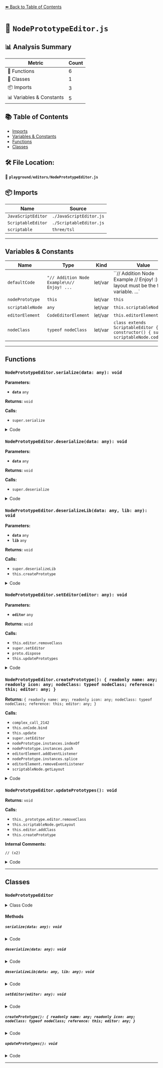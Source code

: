 [⬅️ Back to Table of Contents](../../index.md)

# 📄 `NodePrototypeEditor.js`

## 📊 Analysis Summary

| Metric | Count |
|--------|-------|
| 🔧 Functions | 6 |
| 🧱 Classes | 1 |
| 📦 Imports | 3 |
| 📊 Variables & Constants | 5 |

## 📚 Table of Contents

- [Imports](#imports)
- [Variables & Constants](#variables-constants)
- [Functions](#functions)
- [Classes](#classes)

## 🛠️ File Location:
📂 **`playground/editors/NodePrototypeEditor.js`**

## 📦 Imports

| Name | Source |
|------|--------|
| `JavaScriptEditor` | `./JavaScriptEditor.js` |
| `ScriptableEditor` | `./ScriptableEditor.js` |
| `scriptable` | `three/tsl` |


---

## Variables & Constants

| Name | Type | Kind | Value | Exported |
|------|------|------|-------|----------|
| `defaultCode` | `"// Addition Node Example\n// Enjoy! ...` | let/var | ``// Addition Node Example // Enjoy! :) // layout must be the first variable. ...` | ✗ |
| `nodePrototype` | `this` | let/var | `this` | ✗ |
| `scriptableNode` | `any` | let/var | `this.scriptableNode` | ✗ |
| `editorElement` | `CodeEditorElement` | let/var | `this.editorElement` | ✗ |
| `nodeClass` | `typeof nodeClass` | let/var | `class extends ScriptableEditor { constructor() { super( scriptableNode.codeNo...` | ✗ |


---

## Functions

### `NodePrototypeEditor.serialize(data: any): void`

**Parameters:**

- **`data`** `any`

**Returns:** `void`

**Calls:**

- `super.serialize`

<details><summary>Code</summary>

```typescript
serialize( data ) {

		super.serialize( data );

		data.source = this.source;

	}
```
</details>

### `NodePrototypeEditor.deserialize(data: any): void`

**Parameters:**

- **`data`** `any`

**Returns:** `void`

**Calls:**

- `super.deserialize`

<details><summary>Code</summary>

```typescript
deserialize( data ) {

		super.deserialize( data );

		this.source = data.source;

	}
```
</details>

### `NodePrototypeEditor.deserializeLib(data: any, lib: any): void`

**Parameters:**

- **`data`** `any`
- **`lib`** `any`

**Returns:** `void`

**Calls:**

- `super.deserializeLib`
- `this.createPrototype`

<details><summary>Code</summary>

```typescript
deserializeLib( data, lib ) {

		super.deserializeLib( data, lib );

		this.source = data.source;

		const nodePrototype = this.createPrototype();
		lib[ nodePrototype.name ] = nodePrototype.nodeClass;

	}
```
</details>

### `NodePrototypeEditor.setEditor(editor: any): void`

**Parameters:**

- **`editor`** `any`

**Returns:** `void`

**Calls:**

- `this.editor.removeClass`
- `super.setEditor`
- `proto.dispose`
- `this.updatePrototypes`

<details><summary>Code</summary>

```typescript
setEditor( editor ) {

		if ( editor === null && this.editor ) {

			this.editor.removeClass( this._prototype );

		}

		super.setEditor( editor );

		if ( editor === null ) {

			for ( const proto of [ ...this.instances ] ) {

				proto.dispose();

			}

			this.instances = [];

		}

		this.updatePrototypes();

	}
```
</details>

### `NodePrototypeEditor.createPrototype(): { readonly name: any; readonly icon: any; nodeClass: typeof nodeClass; reference: this; editor: any; }`

**Returns:** `{ readonly name: any; readonly icon: any; nodeClass: typeof nodeClass; reference: this; editor: any; }`

**Calls:**

- `complex_call_2142`
- `this.onCode.bind`
- `this.update`
- `super.setEditor`
- `nodePrototype.instances.indexOf`
- `nodePrototype.instances.push`
- `editorElement.addEventListener`
- `nodePrototype.instances.splice`
- `editorElement.removeEventListener`
- `scriptableNode.getLayout`

<details><summary>Code</summary>

```typescript
createPrototype() {

		if ( this._prototype !== null ) return this._prototype;

		const nodePrototype = this;
		const scriptableNode = this.scriptableNode;
		const editorElement = this.editorElement;

		const nodeClass = class extends ScriptableEditor {

			constructor() {

				super( scriptableNode.codeNode, false );

				this.serializePriority = - 1;

				this.onCode = this.onCode.bind( this );

			}

			onCode() {

				this.update();

			}

			setEditor( editor ) {

				super.setEditor( editor );

				const index = nodePrototype.instances.indexOf( this );

				if ( editor ) {

					if ( index === - 1 ) nodePrototype.instances.push( this );

					editorElement.addEventListener( 'change', this.onCode );

				} else {

					if ( index !== - 1 ) nodePrototype.instances.splice( index, 1 );

					editorElement.removeEventListener( 'change', this.onCode );

				}

			}

			get className() {

				return scriptableNode.getLayout().name;

			}

		};

		this._prototype = {
			get name() {

				return scriptableNode.getLayout().name;

			},
			get icon() {

				return scriptableNode.getLayout().icon;

			},
			nodeClass,
			reference: this,
			editor: this.editor
		};

		return this._prototype;

	}
```
</details>

### `NodePrototypeEditor.updatePrototypes(): void`

**Returns:** `void`

**Calls:**

- `this._prototype.editor.removeClass`
- `this.scriptableNode.getLayout`
- `this.editor.addClass`
- `this.createPrototype`

**Internal Comments:**
```
// (x2)
```

<details><summary>Code</summary>

```typescript
updatePrototypes() {

		if ( this._prototype !== null && this._prototype.editor !== null ) {

			this._prototype.editor.removeClass( this._prototype );

		}

		//

		const layout = this.scriptableNode.getLayout();

		if ( layout && layout.name ) {

			if ( this.editor ) {

				this.editor.addClass( this.createPrototype() );

			}

		}

	}
```
</details>


---

## Classes

### `NodePrototypeEditor`

<details><summary>Class Code</summary>

```ts
export class NodePrototypeEditor extends JavaScriptEditor {

	constructor( source = defaultCode ) {

		super( source );

		this.setName( 'Node Prototype' );

		this.nodeClass = new WeakMap();
		this.scriptableNode = scriptable( this.codeNode );

		this.instances = [];

		this.editorElement.addEventListener( 'change', () => {

			this.updatePrototypes();

		} );

		this._prototype = null;

		this.updatePrototypes();

	}

	serialize( data ) {

		super.serialize( data );

		data.source = this.source;

	}

	deserialize( data ) {

		super.deserialize( data );

		this.source = data.source;

	}

	deserializeLib( data, lib ) {

		super.deserializeLib( data, lib );

		this.source = data.source;

		const nodePrototype = this.createPrototype();
		lib[ nodePrototype.name ] = nodePrototype.nodeClass;

	}

	setEditor( editor ) {

		if ( editor === null && this.editor ) {

			this.editor.removeClass( this._prototype );

		}

		super.setEditor( editor );

		if ( editor === null ) {

			for ( const proto of [ ...this.instances ] ) {

				proto.dispose();

			}

			this.instances = [];

		}

		this.updatePrototypes();

	}

	createPrototype() {

		if ( this._prototype !== null ) return this._prototype;

		const nodePrototype = this;
		const scriptableNode = this.scriptableNode;
		const editorElement = this.editorElement;

		const nodeClass = class extends ScriptableEditor {

			constructor() {

				super( scriptableNode.codeNode, false );

				this.serializePriority = - 1;

				this.onCode = this.onCode.bind( this );

			}

			onCode() {

				this.update();

			}

			setEditor( editor ) {

				super.setEditor( editor );

				const index = nodePrototype.instances.indexOf( this );

				if ( editor ) {

					if ( index === - 1 ) nodePrototype.instances.push( this );

					editorElement.addEventListener( 'change', this.onCode );

				} else {

					if ( index !== - 1 ) nodePrototype.instances.splice( index, 1 );

					editorElement.removeEventListener( 'change', this.onCode );

				}

			}

			get className() {

				return scriptableNode.getLayout().name;

			}

		};

		this._prototype = {
			get name() {

				return scriptableNode.getLayout().name;

			},
			get icon() {

				return scriptableNode.getLayout().icon;

			},
			nodeClass,
			reference: this,
			editor: this.editor
		};

		return this._prototype;

	}

	updatePrototypes() {

		if ( this._prototype !== null && this._prototype.editor !== null ) {

			this._prototype.editor.removeClass( this._prototype );

		}

		//

		const layout = this.scriptableNode.getLayout();

		if ( layout && layout.name ) {

			if ( this.editor ) {

				this.editor.addClass( this.createPrototype() );

			}

		}

	}

}
```
</details>

#### Methods

##### `serialize(data: any): void`

<details><summary>Code</summary>

```ts
serialize( data ) {

		super.serialize( data );

		data.source = this.source;

	}
```
</details>

##### `deserialize(data: any): void`

<details><summary>Code</summary>

```ts
deserialize( data ) {

		super.deserialize( data );

		this.source = data.source;

	}
```
</details>

##### `deserializeLib(data: any, lib: any): void`

<details><summary>Code</summary>

```ts
deserializeLib( data, lib ) {

		super.deserializeLib( data, lib );

		this.source = data.source;

		const nodePrototype = this.createPrototype();
		lib[ nodePrototype.name ] = nodePrototype.nodeClass;

	}
```
</details>

##### `setEditor(editor: any): void`

<details><summary>Code</summary>

```ts
setEditor( editor ) {

		if ( editor === null && this.editor ) {

			this.editor.removeClass( this._prototype );

		}

		super.setEditor( editor );

		if ( editor === null ) {

			for ( const proto of [ ...this.instances ] ) {

				proto.dispose();

			}

			this.instances = [];

		}

		this.updatePrototypes();

	}
```
</details>

##### `createPrototype(): { readonly name: any; readonly icon: any; nodeClass: typeof nodeClass; reference: this; editor: any; }`

<details><summary>Code</summary>

```ts
createPrototype() {

		if ( this._prototype !== null ) return this._prototype;

		const nodePrototype = this;
		const scriptableNode = this.scriptableNode;
		const editorElement = this.editorElement;

		const nodeClass = class extends ScriptableEditor {

			constructor() {

				super( scriptableNode.codeNode, false );

				this.serializePriority = - 1;

				this.onCode = this.onCode.bind( this );

			}

			onCode() {

				this.update();

			}

			setEditor( editor ) {

				super.setEditor( editor );

				const index = nodePrototype.instances.indexOf( this );

				if ( editor ) {

					if ( index === - 1 ) nodePrototype.instances.push( this );

					editorElement.addEventListener( 'change', this.onCode );

				} else {

					if ( index !== - 1 ) nodePrototype.instances.splice( index, 1 );

					editorElement.removeEventListener( 'change', this.onCode );

				}

			}

			get className() {

				return scriptableNode.getLayout().name;

			}

		};

		this._prototype = {
			get name() {

				return scriptableNode.getLayout().name;

			},
			get icon() {

				return scriptableNode.getLayout().icon;

			},
			nodeClass,
			reference: this,
			editor: this.editor
		};

		return this._prototype;

	}
```
</details>

##### `updatePrototypes(): void`

<details><summary>Code</summary>

```ts
updatePrototypes() {

		if ( this._prototype !== null && this._prototype.editor !== null ) {

			this._prototype.editor.removeClass( this._prototype );

		}

		//

		const layout = this.scriptableNode.getLayout();

		if ( layout && layout.name ) {

			if ( this.editor ) {

				this.editor.addClass( this.createPrototype() );

			}

		}

	}
```
</details>


---